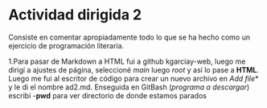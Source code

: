 # Actividad dirigida 2

Consiste en comentar apropiadamente todo lo que se ha hecho como un ejercicio de programación literaria.

1.Para pasar de Markdown a HTML fui a github kgarciay-web, luego me dirigí a ajustes de página, seleccioné *main* luego *root* y así lo pase a **HTML**. Luego me fui al escritor de código para crear un nuevo archivo en *Add file** y le di el nombre ad2.md. Enseguida en GitBash (*programa a descargar*) escribí
-**pwd** para ver directorio de donde estamos parados

